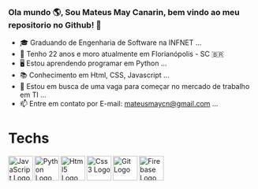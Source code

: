 ### Ola mundo 🌎, Sou Mateus May Canarin, bem vindo ao meu repositorio no Github! 🧠

  
- 🎓 Graduando de Engenharia de Software na INFNET ...
- 👨 Tenho 22 anos e moro atualmente em Florianópolis - SC 🇧🇷
- 🖥️ Estou aprendendo programar em Python ...
- 📚 Conhecimento em Html, CSS, Javascript ...
- 🏢 Estou em busca de uma vaga para começar no mercado de trabalho em TI ...
- 📫 Entre em contato por E-mail: mateusmaycn@gmail.com ...

<h1>Techs</h1>
<img src="https://cdn.jsdelivr.net/gh/devicons/devicon/icons/javascript/javascript-original.svg" alt="JavaScript Logo" width="50" height="50" align="left"/>
<img src="https://cdn.jsdelivr.net/npm/icon-for-file-type@1.0.0/icons/py256x256.png" alt="Python Logo" width="50" height="50" align="left"/>
<img src="https://cdn.jsdelivr.net/gh/devicons/devicon/icons/html5/html5-original-wordmark.svg" alt="Html5 Logo" width="50" height="50" align="left"/>
<img src="https://cdn.jsdelivr.net/gh/devicons/devicon/icons/css3/css3-original-wordmark.svg"  alt="Css3 Logo" width="50" height="50" align="left"/>
<img src="https://cdn.jsdelivr.net/gh/devicons/devicon/icons/git/git-plain-wordmark.svg" alt="Git Logo" width="50" height="50" align="left"/>
<img src="https://cdn.jsdelivr.net/gh/devicons/devicon/icons/firebase/firebase-plain-wordmark.svg" alt="Firebase Logo" width="50" height="50" />
